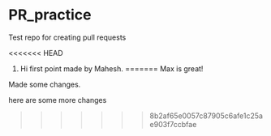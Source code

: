 # PR_practice
Test repo for creating pull requests

<<<<<<< HEAD
1. Hi first point made by Mahesh.
=======
Max is great!


Made some changes.


here are some more changes
>>>>>>> 8b2af65e0057c87905c6afe1c25ae903f7ccbfae
